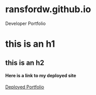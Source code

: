 # ransfordw.github.io
Developer Portfolio

# this is an h1

## this is an h2

#### Here is a link to my deployed site
[Deployed Portfolio](https://ransfordwgithub.io)

